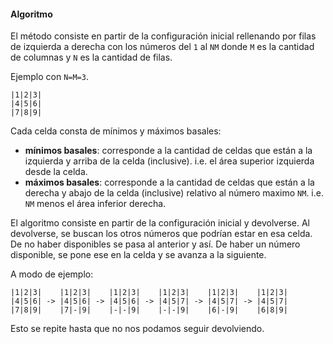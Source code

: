 #### Algoritmo

El método consiste en partir de la configuración
inicial rellenando por filas de izquierda a derecha con
los números del `1` al `NM` donde `M` es la cantidad
de columnas y `N` es la cantidad de filas.

Ejemplo con `N=M=3`.

```
|1|2|3|
|4|5|6|
|7|8|9|
```

Cada celda consta de mínimos y máximos basales:

- **mínimos basales**: corresponde a la cantidad de celdas
que están a la izquierda y arriba de la celda (inclusive).
i.e. el área superior izquierda desde la celda.
- **máximos basales**: corresponde a la cantidad de celdas que
están a la derecha y abajo de la celda (inclusive) relativo
al número maximo `NM`.
i.e. `NM` menos el área inferior derecha.

El algoritmo consiste en partir de la configuración inicial
y devolverse. Al devolverse, se buscan los otros números
que podrían estar en esa celda. De no haber disponibles
se pasa al anterior y así. De haber un número disponible,
se pone ese en la celda y se avanza a la siguiente.

A modo de ejemplo:

```
|1|2|3|    |1|2|3|    |1|2|3|    |1|2|3|    |1|2|3|    |1|2|3|
|4|5|6| -> |4|5|6| -> |4|5|6| -> |4|5|7| -> |4|5|7| -> |4|5|7| 
|7|8|9|    |7|-|9|    |-|-|9|    |-|-|9|    |6|-|9|    |6|8|9|
```

Esto se repite hasta que no nos podamos seguir devolviendo.

